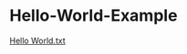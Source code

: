 # Hello-World-Example
[Hello World.txt](https://github.com/ranjithkrishnaakurathi/Hello-World-Example/files/9540769/Hello.World.txt)

